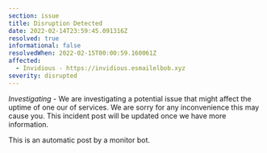 ```yaml
---
section: issue
title: Disruption Detected
date: 2022-02-14T23:59:45.091316Z
resolved: true
informational: false
resolvedWhen: 2022-02-15T00:00:59.160061Z
affected:
  - Invidious - https://invidious.esmailelbob.xyz
severity: disrupted
---
```

*Investigating* - We are investigating a potential issue that might affect the uptime of one our of services. We are sorry for any inconvenience this may cause you. This incident post will be updated once we have more information.

This is an automatic post by a monitor bot.
        